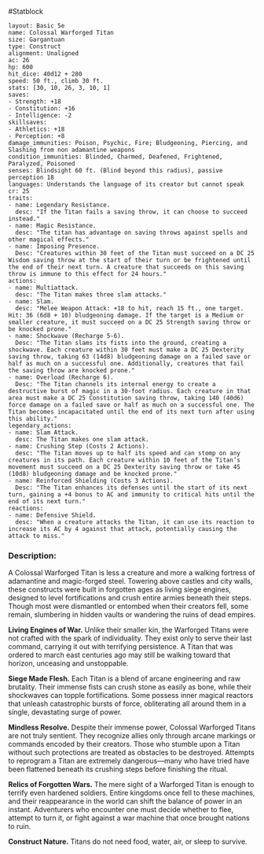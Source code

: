 #Statblock 
```statblock 
layout: Basic 5e 
name: Colossal Warforged Titan
size: Gargantuan
type: Construct
alignment: Unaligned
ac: 26
hp: 600
hit_dice: 40d12 + 280
speed: 50 ft., climb 30 ft.
stats: [30, 10, 26, 3, 10, 1]
saves: 
- Strength: +18
- Constitution: +16
- Intelligence: -2
skillsaves: 
- Athletics: +18
- Perception: +8
damage_immunities: Poison, Psychic, Fire; Bludgeoning, Piercing, and Slashing from non adamantine weapons
condition_immunities: Blinded, Charmed, Deafened, Frightened, Paralyzed, Poisoned
senses: Blindsight 60 ft. (Blind beyond this radius), passive perception 18
languages: Understands the language of its creator but cannot speak
cr: 25
traits: 
- name: Legendary Resistance.
  desc: "If the Titan fails a saving throw, it can choose to succeed instead."
- name: Magic Resistance.
  desc: "The titan has advantage on saving throws against spells and other magical effects."
- name: Imposing Presence.
  Desc: "Creatures within 30 feet of the Titan must succeed on a DC 25 Wisdom saving throw at the start of their turn or be frightened until the end of their next turn. A creature that succeeds on this saving throw is immune to this effect for 24 hours."
actions: 
- name: Multiattack.
  desc: "The Titan makes three slam attacks."
- name: Slam.
  desc: "Melee Weapon Attack: +18 to hit, reach 15 ft., one target. Hit: 36 (6d8 + 10) bludgeoning damage. If the target is a Medium or smaller creature, it must succeed on a DC 25 Strength saving throw or be knocked prone."
- name: Shockwave (Recharge 5-6).
  Desc: "The Titan slams its fists into the ground, creating a shockwave. Each creature within 30 feet must make a DC 25 Dexterity saving throw, taking 63 (14d8) bludgeoning damage on a failed save or half as much on a successful one. Additionally, creatures that fail the saving throw are knocked prone."
- name: Overload (Recharge 6).
  Desc: "The Titan channels its internal energy to create a destructive burst of magic in a 30-foot radius. Each creature in that area must make a DC 25 Constitution saving throw, taking 140 (40d6) force damage on a failed save or half as much on a successful one. The Titan becomes incapacitated until the end of its next turn after using this ability."
legendary_actions: 
- name: Slam Attack.
  desc: The Titan makes one slam attack.
- name: Crushing Step (Costs 2 Actions).
  desc: "The Titan moves up to half its speed and can stomp on any creatures in its path. Each creature within 10 feet of the Titan’s movement must succeed on a DC 25 Dexterity saving throw or take 45 (10d8) bludgeoning damage and be knocked prone."
- name: Reinforced Shielding (Costs 3 Actions).
  Desc: "The Titan enhances its defenses until the start of its next turn, gaining a +4 bonus to AC and immunity to critical hits until the end of its next turn."
reactions: 
- name: Defensive Shield.
  desc: "When a creature attacks the Titan, it can use its reaction to increase its AC by 4 against that attack, potentially causing the attack to miss."
```

### Description:
A Colossal Warforged Titan is less a creature and more a walking fortress of adamantine and magic-forged steel. Towering above castles and city walls, these constructs were built in forgotten ages as living siege engines, designed to level fortifications and crush entire armies beneath their steps. Though most were dismantled or entombed when their creators fell, some remain, slumbering in hidden vaults or wandering the ruins of dead empires.

**Living Engines of War.** Unlike their smaller kin, the Warforged Titans were not crafted with the spark of individuality. They exist only to serve their last command, carrying it out with terrifying persistence. A Titan that was ordered to march east centuries ago may still be walking toward that horizon, unceasing and unstoppable.

**Siege Made Flesh.** Each Titan is a blend of arcane engineering and raw brutality. Their immense fists can crush stone as easily as bone, while their shockwaves can topple fortifications. Some possess inner magical reactors that unleash catastrophic bursts of force, obliterating all around them in a single, devastating surge of power.

**Mindless Resolve.** Despite their immense power, Colossal Warforged Titans are not truly sentient. They recognize allies only through arcane markings or commands encoded by their creators. Those who stumble upon a Titan without such protections are treated as obstacles to be destroyed. Attempts to reprogram a Titan are extremely dangerous—many who have tried have been flattened beneath its crushing steps before finishing the ritual.

**Relics of Forgotten Wars.** The mere sight of a Warforged Titan is enough to terrify even hardened soldiers. Entire kingdoms once fell to these machines, and their reappearance in the world can shift the balance of power in an instant. Adventurers who encounter one must decide whether to flee, attempt to turn it, or fight against a war machine that once brought nations to ruin.

**Construct Nature.** Titans do not need food, water, air, or sleep to survive.
